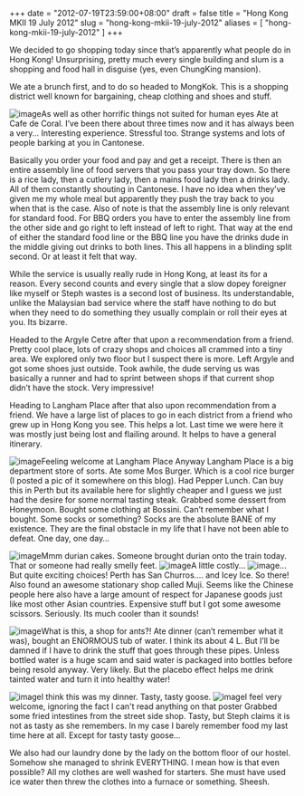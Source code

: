 +++
date = "2012-07-19T23:59:00+08:00"
draft = false
title = "Hong Kong MKII 19 July 2012"
slug = "hong-kong-mkii-19-july-2012"
aliases = [
	"hong-kong-mkii-19-july-2012"
]
+++

We decided to go shopping today since that’s apparently what people do in Hong Kong! Unsurprising, pretty much every single building and slum is a shopping and food hall in disguise (yes, even ChungKing mansion).

We ate a brunch first, and to do so headed to MongKok. This is a shopping district well known for bargaining, cheap clothing and shoes and stuff.


![image](/travel-blog/images/2012/07/wpid-camerazoom-20120719172818578.jpg "CameraZOOM-20120719172818578.jpg")As well as other horrific things not suited for human eyes Ate at Cafe de Coral. I’ve been there about three times now and it has always been a very… Interesting experience. Stressful too. Strange systems and lots of people barking at you in Cantonese.

Basically you order your food and pay and get a receipt. There is then an entire assembly line of food servers that you pass your tray down. So there is a rice lady, then a cutlery lady, then a mains food lady then a drinks lady. All of them constantly shouting in Cantonese. I have no idea when they’ve given me my whole meal but apparently they push the tray back to you when that is the case. Also of note is that the assembly line is only relevant for standard food. For BBQ orders you have to enter the assembly line from the other side and go right to left instead of left to right. That way at the end of either the standard food line or the BBQ line you have the drinks dude in the middle giving out drinks to both lines. This all happens in a blinding split second. Or at least it felt that way.

While the service is usually really rude in Hong Kong, at least its for a reason. Every second counts and every single that a slow dopey foreigner like myself or Steph wastes is a second lost of business. Its understandable, unlike the Malaysian bad service where the staff have nothing to do but when they need to do something they usually complain or roll their eyes at you. Its bizarre.

Headed to the Argyle Cetre after that upon a recommendation from a friend. Pretty cool place, lots of crazy shops and choices all crammed into a tiny area. We explored only two floor but I suspect there is more. Left Argyle and got some shoes just outside. Took awhile, the dude serving us was basically a runner and had to sprint between shops if that current shop didn’t have the stock. Very impressive!

Heading to Langham Place after that also upon recommendation from a friend. We have a large list of places to go in each district from a friend who grew up in Hong Kong you see. This helps a lot. Last time we were here it was mostly just being lost and flailing around. It helps to have a general itinerary.


![image](/travel-blog/images/2012/07/wpid-camerazoom-20120719154853784.jpg "CameraZOOM-20120719154853784.jpg")Feeling welcome at Langham Place Anyway Langham Place is a big department store of sorts. Ate some Mos Burger. Which is a cool rice burger (I posted a pic of it somewhere on this blog). Had Pepper Lunch. Can buy this in Perth but its available here for slightly cheaper and I guess we just had the desire for some normal tasting steak. Grabbed some dessert from Honeymoon. Bought some clothing at Bossini. Can’t remember what I bought. Some socks or something? Socks are the absolute BANE of my existence. They are the final obstacle in my life that I have not been able to defeat. One day, one day…


![image](/travel-blog/images/2012/07/wpid-camerazoom-201207191642134051.jpg "CameraZOOM-20120719164213405.jpg")Mmm durian cakes. Someone brought durian onto the train today. That or someone had really smelly feet. 
![image](/travel-blog/images/2012/07/wpid-camerazoom-20120719163354946.jpg "CameraZOOM-20120719163354946.jpg")A little costly... 
![image](/travel-blog/images/2012/07/wpid-camerazoom-20120719163350238.jpg "CameraZOOM-20120719163350238.jpg")... But quite exciting choices! Perth has San Churros.... and Icey Ice. So there! Also found an awesome stationary shop called Muji. Seems like the Chinese people here also have a large amount of respect for Japanese goods just like most other Asian countries. Expensive stuff but I got some awesome scissors. Seriously. Its much cooler than it sounds!


![image](/travel-blog/images/2012/07/wpid-camerazoom-20120719212352536.jpg "CameraZOOM-20120719212352536.jpg")What is this, a shop for ants?! Ate dinner (can’t remember what it was), bought an ENORMOUS tub of water. I think its about 4 L. But I’ll be damned if I have to drink the stuff that goes through these pipes. Unless bottled water is a huge scam and said water is packaged into bottles before being resold anyway. Very likely. But the placebo effect helps me drink tainted water and turn it into healthy water!


![image](/travel-blog/images/2012/07/wpid-camerazoom-20120719221055635.jpg "CameraZOOM-20120719221055635.jpg")I think this was my dinner. Tasty, tasty goose. 
![image](/travel-blog/images/2012/07/wpid-camerazoom-20120719221030526.jpg "CameraZOOM-20120719221030526.jpg")I feel very welcome, ignoring the fact I can't read anything on that poster Grabbed some fried intestines from the street side shop. Tasty, but Steph claims it is not as tasty as she remembers. In my case I barely remember food my last time here at all. Except for tasty tasty goose…

We also had our laundry done by the lady on the bottom floor of our hostel. Somehow she managed to shrink EVERYTHING. I mean how is that even possible? All my clothes are well washed for starters. She must have used ice water then threw the clothes into a furnace or something. Sheesh.


